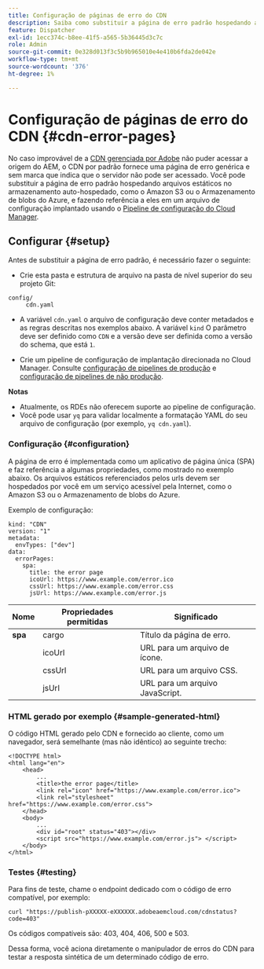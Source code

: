 ```yaml
---
title: Configuração de páginas de erro do CDN
description: Saiba como substituir a página de erro padrão hospedando arquivos estáticos no armazenamento auto-hospedado, como o Amazon S3 ou o Armazenamento de blobs do Azure, e fazendo referência a eles em um arquivo de configuração implantado usando o Pipeline de configuração do Cloud Manager.
feature: Dispatcher
exl-id: 1ecc374c-b8ee-41f5-a565-5b36445d3c7c
role: Admin
source-git-commit: 0e328d013f3c5b9b965010e4e410b6fda2de042e
workflow-type: tm+mt
source-wordcount: '376'
ht-degree: 1%

---
```


# Configuração de páginas de erro do CDN {#cdn-error-pages}

No caso improvável de a [CDN gerenciada por Adobe](/help/implementing/dispatcher/cdn.md#aem-managed-cdn) não puder acessar a origem do AEM, o CDN por padrão fornece uma página de erro genérica e sem marca que indica que o servidor não pode ser acessado. Você pode substituir a página de erro padrão hospedando arquivos estáticos no armazenamento auto-hospedado, como o Amazon S3 ou o Armazenamento de blobs do Azure, e fazendo referência a eles em um arquivo de configuração implantado usando o [Pipeline de configuração do Cloud Manager](/help/implementing/cloud-manager/configuring-pipelines/introduction-ci-cd-pipelines.md#config-deployment-pipeline).

## Configurar {#setup}

Antes de substituir a página de erro padrão, é necessário fazer o seguinte:

* Crie esta pasta e estrutura de arquivo na pasta de nível superior do seu projeto Git:

```
config/
     cdn.yaml
```

* A variável `cdn.yaml` o arquivo de configuração deve conter metadados e as regras descritas nos exemplos abaixo. A variável `kind` O parâmetro deve ser definido como `CDN` e a versão deve ser definida como a versão do schema, que está `1`.

* Crie um pipeline de configuração de implantação direcionada no Cloud Manager. Consulte [configuração de pipelines de produção](/help/implementing/cloud-manager/configuring-pipelines/configuring-production-pipelines.md) e [configuração de pipelines de não produção](/help/implementing/cloud-manager/configuring-pipelines/configuring-non-production-pipelines.md).

**Notas**

* Atualmente, os RDEs não oferecem suporte ao pipeline de configuração.
* Você pode usar `yq` para validar localmente a formatação YAML do seu arquivo de configuração (por exemplo, `yq cdn.yaml`).

### Configuração {#configuration}

A página de erro é implementada como um aplicativo de página única (SPA) e faz referência a algumas propriedades, como mostrado no exemplo abaixo.  Os arquivos estáticos referenciados pelos urls devem ser hospedados por você em um serviço acessível pela Internet, como o Amazon S3 ou o Armazenamento de blobs do Azure.

Exemplo de configuração:

```
kind: "CDN"
version: "1"
metadata:
  envTypes: ["dev"]
data:
  errorPages:
    spa:
      title: the error page
      icoUrl: https://www.example.com/error.ico
      cssUrl: https://www.example.com/error.css
      jsUrl: https://www.example.com/error.js
```

| Nome | Propriedades permitidas | Significado |
|-----------|--------------------------|-------------|
| **spa** | cargo | Título da página de erro. |
|     | icoUrl | URL para um arquivo de ícone. |
|     | cssUrl | URL para um arquivo CSS. |
|     | jsUrl | URL para um arquivo JavaScript. |

### HTML gerado por exemplo {#sample-generated-html}

O código HTML gerado pelo CDN e fornecido ao cliente, como um navegador, será semelhante (mas não idêntico) ao seguinte trecho:

```
<!DOCTYPE html>
<html lang="en">
    <head>
        ...
        <title>the error page</title>
        <link rel="icon" href="https://www.example.com/error.ico">
        <link rel="stylesheet" href="https://www.example.com/error.css">
    </head>
    <body>
        ...
        <div id="root" status="403"></div>
        <script src="https://www.example.com/error.js"> </script>
    </body>
</html>
```

### Testes {#testing}

Para fins de teste, chame o endpoint dedicado com o código de erro compatível, por exemplo:

```
curl "https://publish-pXXXXX-eXXXXXX.adobeaemcloud.com/cdnstatus?code=403"
```

Os códigos compatíveis são: 403, 404, 406, 500 e 503.

Dessa forma, você aciona diretamente o manipulador de erros do CDN para testar a resposta sintética de um determinado código de erro.
